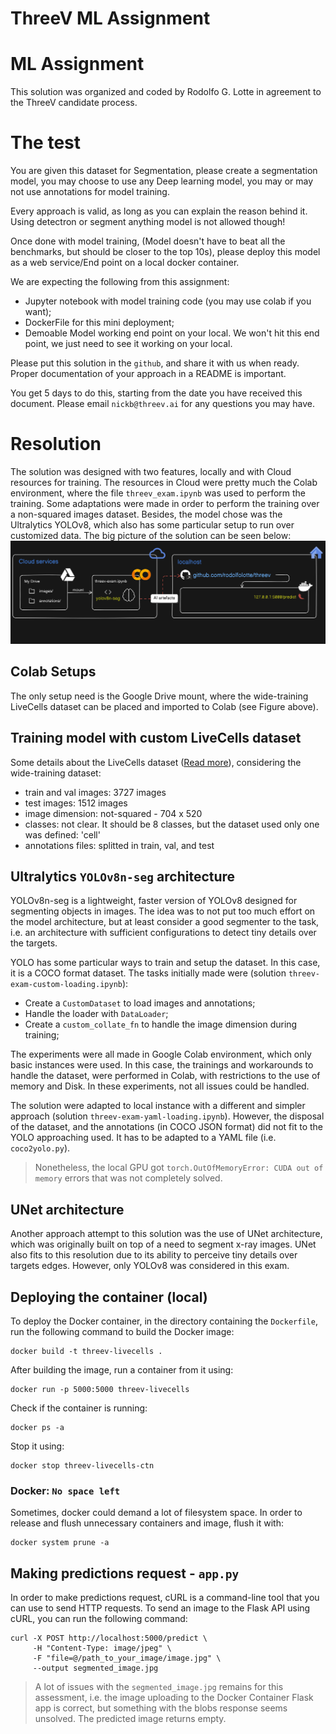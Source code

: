# ThreeV ML Assignment

# ML Assignment 
This solution was organized and coded by Rodolfo G. Lotte in agreement to the ThreeV candidate process.

# The test
You are given this dataset for Segmentation, please create a segmentation model, you may choose to use any Deep learning model, you may or may not use annotations for model training.

Every approach is valid, as long as you can explain the reason behind it. Using detectron or segment anything model is not allowed though!

Once done with model training, (Model doesn't have to beat all the benchmarks, but should be closer to the top 10s), please deploy this model as a web service/End point on a local docker container.

We are expecting the following from this assignment:
- Jupyter notebook with model training code (you may use colab if you want);
- DockerFile for this mini deployment;
- Demoable Model working end point on your local. We won't hit this end point, we just need to see it working on your local.

Please put this solution in the `github`, and share it with us when ready. Proper documentation of your approach in a README is important.

You get 5 days to do this, starting from the date you have received this document. Please email `nickb@threev.ai` for any questions you may have.

# Resolution
The solution was designed with two features, locally and with Cloud resources for training. The resources in Cloud were pretty much the Colab environment, where the file `threev_exam.ipynb` was used to perform the training. Some adaptations were made in order to perform the training over a non-squared images dataset. Besides, the model chose was the Ultralytics YOLOv8, which also has some particular setup to run over customized data. The big picture of the solution can be seen below:
![alt text](pics/threev-schema.png "Solution schema diagram")

## Colab Setups
The only setup need is the Google Drive mount, where the wide-training LiveCells dataset can be placed and imported to Colab (see Figure above).

## Training model with custom LiveCells dataset
Some details about the LiveCells dataset ([Read more](https://github.com/sartorius-research/LIVECell)), considering the wide-training dataset:
- train and val images: 3727 images
- test images: 1512 images
- image dimension: not-squared - 704 x 520
- classes: not clear. It should be 8 classes, but the dataset used only one was defined: 'cell'
- annotations files: splitted in train, val, and test

## Ultralytics `YOLOv8n-seg` architecture
YOLOv8n-seg is a lightweight, faster version of YOLOv8 designed for segmenting objects in images. The idea was to not put too much effort on the model architecture, but at least consider a good segmenter to the task, i.e. an architecture with sufficient configurations to detect tiny details over the targets. 

YOLO has some particular ways to train and setup the dataset. In this case, it is a COCO format dataset. The tasks initially made were (solution `threev-exam-custom-loading.ipynb`):
- Create a `CustomDataset` to load images and annotations;
- Handle the loader with `DataLoader`;
- Create a `custom_collate_fn` to handle the image dimension during training;

The experiments were all made in Google Colab environment, which only basic instances were used. In this case, the trainings and workarounds to handle the dataset, were performed in Colab, with restrictions to the use of memory and Disk. In these experiments, not all issues could be handled. 

The solution were adapted to local instance with a different and simpler approach (solution `threev-exam-yaml-loading.ipynb`). However, the disposal of the dataset, and the annotations (in COCO JSON format) did not fit to the YOLO approaching used. It has to be adapted to a YAML file (i.e. `coco2yolo.py`). 

> Nonetheless, the local GPU got `torch.OutOfMemoryError: CUDA out of memory` errors that was not completely solved.

## UNet architecture
Another approach attempt to this solution was the use of UNet architecture, which was originally built on top of a need to segment x-ray images. UNet also fits to this resolution due to its ability to perceive tiny details over targets edges. However, only YOLOv8 was considered in this exam.

## Deploying the container (local)
To deploy the Docker container, in the directory containing the `Dockerfile`, run the following command to build the Docker image:
```
docker build -t threev-livecells .
```

After building the image, run a container from it using:
```
docker run -p 5000:5000 threev-livecells
```

Check if the container is running:
```
docker ps -a
```

Stop it using:
```
docker stop threev-livecells-ctn
```

### Docker: `No space left`
Sometimes, docker could demand a lot of filesystem space. In order to release and flush unnecessary containers and image, flush it with:
```
docker system prune -a
```

## Making predictions request - `app.py`
In order to make predictions request, cURL is a command-line tool that you can use to send HTTP requests. To send an image to the Flask API using cURL, you can run the following command:
```
curl -X POST http://localhost:5000/predict \
     -H "Content-Type: image/jpeg" \
     -F "file=@/path_to_your_image/image.jpg" \
     --output segmented_image.jpg
```

> A lot of issues with the `segmented_image.jpg` remains for this assessment, i.e. the image uploading to the Docker Container Flask app is correct, but something with the blobs response seems unsolved. The predicted image returns empty.